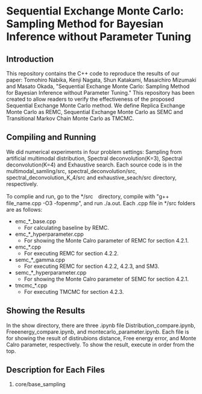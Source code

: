 # Sequential Exchange Monte Carlo: Sampling Method for Bayesian Inference without Parameter Tuning

## Introduction
This repository contains the C++ code to reproduce the results of our paper: Tomohiro Nabika, Kenji Nagata, Shun Katakami, Masaichiro Mizumaki and Masato Okada, "Sequential Exchange Monte Carlo: Sampling Method for Bayesian Inference without Parameter Tuning." This repository has been created to allow readers to verify the effectiveness of the proposed Sequential Exchange Monte Carlo method. We define Replica Exchange Monte Carlo as REMC, Sequential Exchange Monte Carlo as SEMC and Transitional Markov Chain Monte Carlo as TMCMC. 
## Compiling and Running
We did numerical experiments in four problem settings: Sampling from artificial multimodal distribution, Spectral deconvolution(K=3), Spectral deconvolution(K=4) and Exhaustive search. Each source code is in the multimodal_samling/src, spectral_deconvolution/src, spectral_deconvolution_K_4/src and exhaustive_seach/src directory, respectively. 

To complie and run, go to the */src　directory, compile with "g++ file_name.cpp -O3 -fopenmp", and run ./a.out. Each .cpp file in */src folders are as follows:

- emc_*_base.cpp
  - For calculating baseline by REMC.
- emc_*_hyperparameter.cpp
  - For showing the Monte Calro parameter of REMC for section 4.2.1.
- emc_*.cpp
  - For executing REMC for section 4.2.2.
- semc_*_gamma.cpp
  - For executing REMC for section 4.2.2, 4.2.3, and SM3.
- semc_*_hyperparameter.cpp
  - For showing the Monte Calro parameter of SEMC for section 4.2.1.
- tmcmc_*.cpp
  - For executing TMCMC for section 4.2.3.
  
## Showing the Results
In the show directory, there are three .ipynb file Distribution_compare.ipynb, Freeenergy_compare.ipynb, and montecarlo_parameter.ipynb. 
Each file is for showing the result of distirubions distance, Free energy error, and Monte Calro parameter, respectively.
To show the result, execute in order from the top.

## Description for Each Files

1. core/base_sampling


